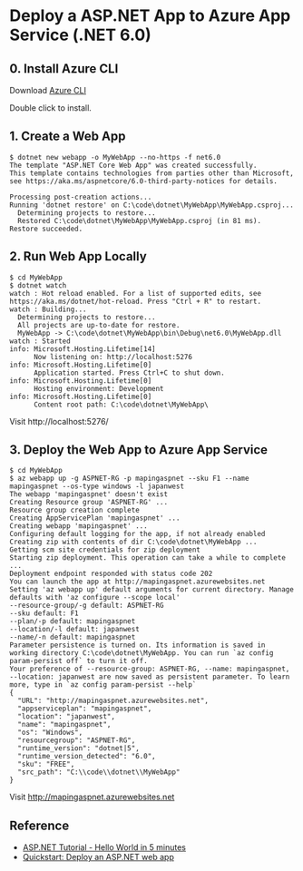 # Deploy a ASP.NET App to Azure App Service (.NET 6.0)

## 0. Install Azure CLI
Download [Azure CLI](https://aka.ms/InstallAzureCliWindows) 

Double click to install.

## 1. Create a Web App
```console
$ dotnet new webapp -o MyWebApp --no-https -f net6.0
The template "ASP.NET Core Web App" was created successfully.
This template contains technologies from parties other than Microsoft, see https://aka.ms/aspnetcore/6.0-third-party-notices for details.

Processing post-creation actions...
Running 'dotnet restore' on C:\code\dotnet\MyWebApp\MyWebApp.csproj...
  Determining projects to restore...
  Restored C:\code\dotnet\MyWebApp\MyWebApp.csproj (in 81 ms).
Restore succeeded.
```

## 2. Run Web App Locally
```console
$ cd MyWebApp
$ dotnet watch
watch : Hot reload enabled. For a list of supported edits, see https://aka.ms/dotnet/hot-reload. Press "Ctrl + R" to restart.
watch : Building...
  Determining projects to restore...
  All projects are up-to-date for restore.
  MyWebApp -> C:\code\dotnet\MyWebApp\bin\Debug\net6.0\MyWebApp.dll
watch : Started
info: Microsoft.Hosting.Lifetime[14]
      Now listening on: http://localhost:5276
info: Microsoft.Hosting.Lifetime[0]
      Application started. Press Ctrl+C to shut down.
info: Microsoft.Hosting.Lifetime[0]
      Hosting environment: Development
info: Microsoft.Hosting.Lifetime[0]
      Content root path: C:\code\dotnet\MyWebApp\
```
Visit http://localhost:5276/

## 3. Deploy the Web App to Azure App Service
```console
$ cd MyWebApp
$ az webapp up -g ASPNET-RG -p mapingaspnet --sku F1 --name mapingaspnet --os-type windows -l japanwest
The webapp 'mapingaspnet' doesn't exist
Creating Resource group 'ASPNET-RG' ...
Resource group creation complete
Creating AppServicePlan 'mapingaspnet' ...
Creating webapp 'mapingaspnet' ...
Configuring default logging for the app, if not already enabled
Creating zip with contents of dir C:\code\dotnet\MyWebApp ...
Getting scm site credentials for zip deployment
Starting zip deployment. This operation can take a while to complete ...
Deployment endpoint responded with status code 202
You can launch the app at http://mapingaspnet.azurewebsites.net
Setting 'az webapp up' default arguments for current directory. Manage defaults with 'az configure --scope local'
--resource-group/-g default: ASPNET-RG
--sku default: F1
--plan/-p default: mapingaspnet
--location/-l default: japanwest
--name/-n default: mapingaspnet
Parameter persistence is turned on. Its information is saved in working directory C:\code\dotnet\MyWebApp. You can run `az config param-persist off` to turn it off.
Your preference of --resource-group: ASPNET-RG, --name: mapingaspnet, --location: japanwest are now saved as persistent parameter. To learn more, type in `az config param-persist --help`
{
  "URL": "http://mapingaspnet.azurewebsites.net",
  "appserviceplan": "mapingaspnet",
  "location": "japanwest",
  "name": "mapingaspnet",
  "os": "Windows",
  "resourcegroup": "ASPNET-RG",
  "runtime_version": "dotnet|5",
  "runtime_version_detected": "6.0",
  "sku": "FREE",
  "src_path": "C:\\code\\dotnet\\MyWebApp"
}
```
Visit http://mapingaspnet.azurewebsites.net

## Reference
- [ASP.NET Tutorial - Hello World in 5 minutes](https://dotnet.microsoft.com/en-us/learn/aspnet/hello-world-tutorial/intro)
- [Quickstart: Deploy an ASP.NET web app](https://docs.microsoft.com/en-us/azure/app-service/quickstart-dotnetcore?tabs=net60&pivots=development-environment-cli)
